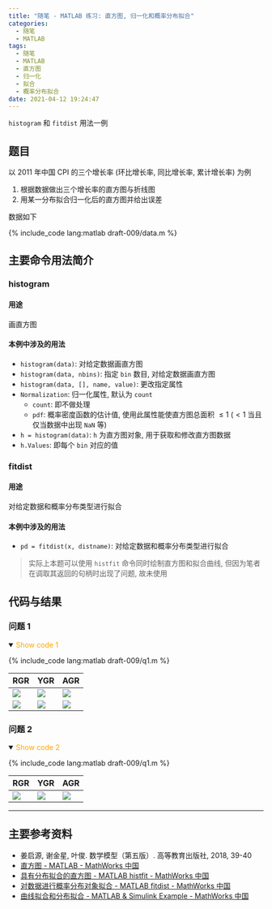 ```yaml
---
title: "随笔 - MATLAB 练习: 直方图, 归一化和概率分布拟合"
categories:
  - 随笔
  - MATLAB
tags:
  - 随笔
  - MATLAB
  - 直方图
  - 归一化
  - 拟合
  - 概率分布拟合
date: 2021-04-12 19:24:47
---
```


`histogram` 和 `fitdist` 用法一例

<!-- more -->

## 题目

以 2011 年中国 CPI 的三个增长率 (环比增长率, 同比增长率, 累计增长率) 为例

1. 根据数据做出三个增长率的直方图与折线图
1. 用某一分布拟合归一化后的直方图并给出误差

数据如下

{% include_code lang:matlab draft-009/data.m %}

## 主要命令用法简介

### histogram

#### 用途

画直方图

#### 本例中涉及的用法

- `histogram(data)`: 对给定数据画直方图
- `histogram(data, nbins)`: 指定 `bin` 数目, 对给定数据画直方图
- `histogram(data, [], name, value)`: 更改指定属性
- `Normalization`: 归一化属性, 默认为 `count`
  - `count`: 即不做处理
  - `pdf`: 概率密度函数的估计值, 使用此属性能使直方图总面积 $\leqslant 1$ ($<1$ 当且仅当数据中出现 `NaN` 等)
- `h = histogram(data)`: `h` 为直方图对象, 用于获取和修改直方图数据
- `h.Values`: 即每个 `bin` 对应的值

### fitdist

#### 用途

对给定数据和概率分布类型进行拟合

#### 本例中涉及的用法

- `pd = fitdist(x, distname)`: 对给定数据和概率分布类型进行拟合

> 实际上本题可以使用 `histfit` 命令同时绘制直方图和拟合曲线, 但因为笔者在调取其返回的句柄时出现了问题, 故未使用

## 代码与结果

### 问题 1

<details open>
<summary><font color='orange'>Show code 1</font></summary>

{% include_code lang:matlab draft-009/q1.m %}

</details>

| RGR           | YGR           | AGR           |
| ------------- | ------------- | ------------- |
| ![](q1-1.svg) | ![](q1-2.svg) | ![](q1-3.svg) |
| ![](q1-4.svg) | ![](q1-5.svg) | ![](q1-6.svg) |

### 问题 2

<details open>
<summary><font color='orange'>Show code 2</font></summary>

{% include_code lang:matlab draft-009/q1.m %}

</details>

| RGR           | YGR           | AGR           |
| ------------- | ------------- | ------------- |
| ![](q2-1.svg) | ![](q2-2.svg) | ![](q2-3.svg) |

---

## 主要参考资料

- 姜启源, 谢金星, 叶俊. 数学模型（第五版）. 高等教育出版社, 2018, 39-40
- [直方图 - MATLAB - MathWorks 中国](https://ww2.mathworks.cn/help/matlab/ref/matlab.graphics.chart.primitive.histogram.html)
- [具有分布拟合的直方图 - MATLAB histfit - MathWorks 中国](https://ww2.mathworks.cn/help/stats/histfit.html)
- [对数据进行概率分布对象拟合 - MATLAB fitdist - MathWorks 中国](https://ww2.mathworks.cn/help/stats/fitdist.html)
- [曲线拟合和分布拟合 - MATLAB & Simulink Example - MathWorks 中国](https://ww2.mathworks.cn/help/stats/curve-fitting-and-distribution-fitting.html)
